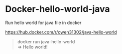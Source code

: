 # Docker-hello-world-java
Run hello world for java file in docker

https://hub.docker.com/r/owen31302/java-hello-world

> docker run java-hello-world <br>
=> Hello world!